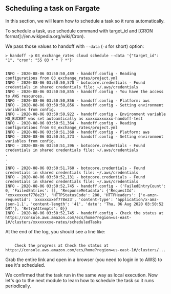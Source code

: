 ## Scheduling a task on Fargate

In this section, we will learn how to schedule a task so it runs automatically.


To schedule a task, use schedule command with target_id and
[CRON format]://en.wikipedia.org/wiki/Cron).

We pass those values to handoff with `--data` (`-d` for short) option:


```
> handoff -p 03_exchange_rates cloud schedule --data '{"target_id": "1", "cron": "55 03 * * ? *"}'
```
```

INFO - 2020-08-06 03:50:50,489 - handoff.config - Reading configurations from 03_exchange_rates/project.yml
INFO - 2020-08-06 03:50:50,570 - botocore.credentials - Found credentials in shared credentials file: ~/.aws/credentials
INFO - 2020-08-06 03:50:50,855 - handoff.config - You have the access to AWS resources.
INFO - 2020-08-06 03:50:50,856 - handoff.config - Platform: aws
INFO - 2020-08-06 03:50:50,856 - handoff.config - Setting environment variables from config.
INFO - 2020-08-06 03:50:50,922 - handoff.config - Environment variable HO_BUCKET was set autoamtically as xxxxxxxxxxxx-handoff-test
INFO - 2020-08-06 03:50:51,364 - handoff.config - Reading configurations from 03_exchange_rates/project.yml
INFO - 2020-08-06 03:50:51,368 - handoff.config - Platform: aws
INFO - 2020-08-06 03:50:51,373 - handoff.config - Setting environment variables from config.
INFO - 2020-08-06 03:50:51,396 - botocore.credentials - Found credentials in shared credentials file: ~/.aws/credentials
.
.
.
INFO - 2020-08-06 03:50:51,760 - botocore.credentials - Found credentials in shared credentials file: ~/.aws/credentials
INFO - 2020-08-06 03:50:52,131 - botocore.credentials - Found credentials in shared credentials file: ~/.aws/credentials
INFO - 2020-08-06 03:50:52,745 - handoff.config - {'FailedEntryCount': 0, 'FailedEntries': [], 'ResponseMetadata': {'RequestId': 'xxxxxxxxef778e23', 'HTTPStatusCode': 200, 'HTTPHeaders': {'x-amzn-requestid': 'xxxxxxxxef778e23', 'content-type': 'application/x-amz-json-1.1', 'content-length': '41', 'date': 'Thu, 06 Aug 2020 03:50:52 GMT'}, 'RetryAttempts': 0}}
INFO - 2020-08-06 03:50:52,745 - handoff.config - Check the status at https://console.aws.amazon.com/ecs/home?region=us-east-1#/clusters/xxxxxxxxe-rates/scheduledTasks
```


At the end of the log, you should see a line like:

```

    Check the progress at Check the status at https://console.aws.amazon.com/ecs/home?region=us-east-1#/clusters/...

```


Grab the entire link and open in a browser (you need to login in to AWS) to see
it's scheduled.



We confirmed that the task run in the same way as local execution.
Now let's go to the next module to learn how to schedule the task
so it runs periodically.

